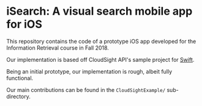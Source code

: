 # iSearch: A visual search mobile app for iOS

This repository contains the code of a prototype iOS app developed for
the Information Retrieval course in Fall 2018.

Our implementation is based off CloudSight API's sample project for [Swift](https://github.com/cloudsight/cloudsight-objc).

Being an initial prototype, our implementation is rough, albeit fully functional.

Our main contributions can be found in the `CloudSightExample/` sub-directory.
